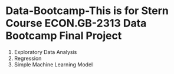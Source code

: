 # Data-Bootcamp-This is for Stern Course ECON.GB-2313 Data Bootcamp Final Project

1. Exploratory Data Analysis 
2. Regression 
3. Simple Machine Learning Model 
